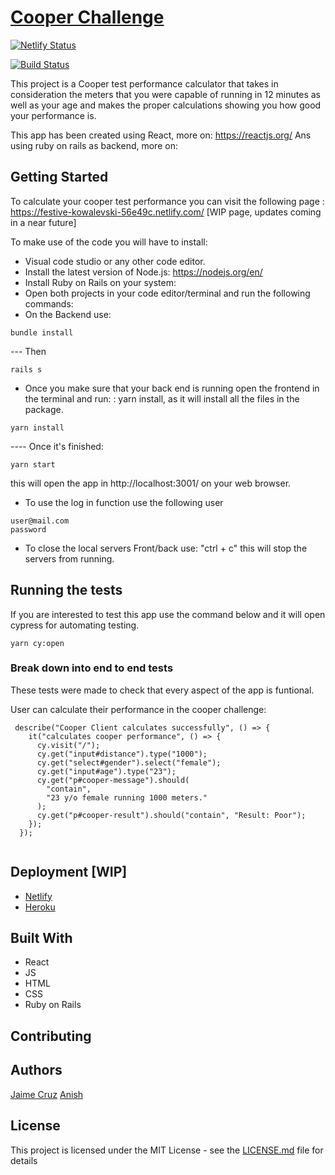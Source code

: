 # [Cooper Challenge](https://cooper-challenge-56e49c.netlify.app/)

[![Netlify Status](https://api.netlify.com/api/v1/badges/962adb9d-db3b-4440-b903-7b3c83dd8d09/deploy-status)](https://app.netlify.com/sites/cooper-challenge-56e49c/deploys)

[![Build Status](https://semaphoreci.com/api/v1/jaimecrz/front_cooper_challenge-2/branches/master/badge.svg)](https://semaphoreci.com/jaimecrz/front_cooper_challenge-2)


This project is a Cooper test performance calculator that takes in consideration the meters that you were capable of running in 12 minutes as well as your age and makes the proper calculations showing you how good your performance is.


This app has been created using React, more on: https://reactjs.org/
Ans using ruby on rails as backend, more on:

## Getting Started

To calculate your cooper test performance you can visit the following page : https://festive-kowalevski-56e49c.netlify.com/ [WIP page, updates coming in a near future]

To make use of the code you will have to install:

- Visual code studio or any other code editor.
- Install the latest version of Node.js: https://nodejs.org/en/
- Install Ruby on Rails on your system:
- Open both projects in your code editor/terminal and run the following commands:
- On the Backend use:

```
bundle install
```
--- Then
```
rails s
```

- Once you make sure that your back end is running open the frontend in the terminal and run: : yarn install, as it will install all the files in the package.
```
yarn install
```
---- Once it's finished:
```
yarn start
```
this will open the app in http://localhost:3001/ on your web browser.

- To use the log in function use the following user

```
user@mail.com
password
```

- To close the local servers Front/back use: "ctrl + c" this will stop the servers from running.

## Running the tests

If you are interested to test this app use the command below and it will open cypress for automating testing.
```
yarn cy:open
```

### Break down into end to end tests


These tests were made to check that every aspect of the app is  funtional.

User can calculate their performance in the cooper challenge:

```
 describe("Cooper Client calculates successfully", () => {
    it("calculates cooper performance", () => {
      cy.visit("/");
      cy.get("input#distance").type("1000");
      cy.get("select#gender").select("female");
      cy.get("input#age").type("23");
      cy.get("p#cooper-message").should(
        "contain",
        "23 y/o female running 1000 meters."
      );
      cy.get("p#cooper-result").should("contain", "Result: Poor");
    });
  });
  
```

## Deployment [WIP]

* [Netlify](https://www.netlify.com/)
* [Heroku](https://www.heroku.com/)

## Built With

* React
* JS
* HTML
* CSS
* Ruby on Rails

## Contributing

## Authors
[Jaime Cruz](https://github.com/JaimeCrz/)
[Anish](https://github.com/Anish2504)



## License

This project is licensed under the MIT License - see the [LICENSE.md](LICENSE.md) file for details
